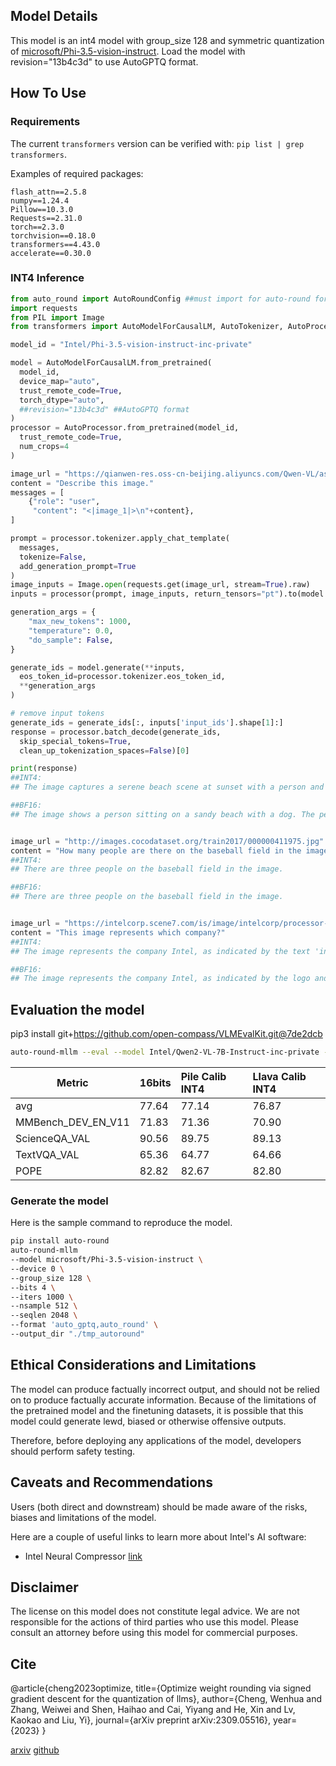 
## Model Details

This model is an int4 model with group_size 128 and symmetric quantization of [microsoft/Phi-3.5-vision-instruct](https://huggingface.co/microsoft/Phi-3.5-vision-instruct). Load the model with revision="13b4c3d" to use AutoGPTQ format.
## How To Use


### Requirements

The current `transformers` version can be verified with: `pip list | grep transformers`.

Examples of required packages:
```
flash_attn==2.5.8
numpy==1.24.4
Pillow==10.3.0
Requests==2.31.0
torch==2.3.0
torchvision==0.18.0
transformers==4.43.0
accelerate==0.30.0
```


### INT4 Inference
```python
from auto_round import AutoRoundConfig ##must import for auto-round format
import requests
from PIL import Image
from transformers import AutoModelForCausalLM, AutoTokenizer, AutoProcessor

model_id = "Intel/Phi-3.5-vision-instruct-inc-private" 

model = AutoModelForCausalLM.from_pretrained(
  model_id, 
  device_map="auto", 
  trust_remote_code=True, 
  torch_dtype="auto",
  ##revision="13b4c3d" ##AutoGPTQ format
)
processor = AutoProcessor.from_pretrained(model_id, 
  trust_remote_code=True, 
  num_crops=4
) 

image_url = "https://qianwen-res.oss-cn-beijing.aliyuncs.com/Qwen-VL/assets/demo.jpeg"
content = "Describe this image."
messages = [
    {"role": "user", 
     "content": "<|image_1|>\n"+content},
]

prompt = processor.tokenizer.apply_chat_template(
  messages, 
  tokenize=False, 
  add_generation_prompt=True
)
image_inputs = Image.open(requests.get(image_url, stream=True).raw)
inputs = processor(prompt, image_inputs, return_tensors="pt").to(model.device) 

generation_args = { 
    "max_new_tokens": 1000, 
    "temperature": 0.0, 
    "do_sample": False, 
} 

generate_ids = model.generate(**inputs, 
  eos_token_id=processor.tokenizer.eos_token_id, 
  **generation_args
)

# remove input tokens 
generate_ids = generate_ids[:, inputs['input_ids'].shape[1]:]
response = processor.batch_decode(generate_ids, 
  skip_special_tokens=True, 
  clean_up_tokenization_spaces=False)[0] 

print(response)
##INT4:
## The image captures a serene beach scene at sunset with a person and a dog. The person is seated on the sand, reading a book, while the dog, wearing a harness, sits attentively beside them. The sun is low on the horizon, casting a warm glow and long shadows on the sand. The ocean is calm, and the sky is clear, suggesting a peaceful end to the day.

##BF16:
## The image shows a person sitting on a sandy beach with a dog. The person is wearing a plaid shirt and is holding a book, while the dog is sitting next to them, looking at the book. The beach is near the ocean, and the sun is low in the sky, suggesting it is either sunrise or sunset. The sky is clear, and the overall atmosphere is calm and serene.


image_url = "http://images.cocodataset.org/train2017/000000411975.jpg"
content = "How many people are there on the baseball field in the image?"
##INT4:
## There are three people on the baseball field in the image.

##BF16:
## There are three people on the baseball field in the image.


image_url = "https://intelcorp.scene7.com/is/image/intelcorp/processor-overview-framed-badge:1920-1080?wid=480&hei=270"
content = "This image represents which company?"
##INT4:
## The image represents the company Intel, as indicated by the text 'intel INSIDE'.

##BF16:
## The image represents the company Intel, as indicated by the logo and the text 'INSIDE'.
```


## Evaluation the model
pip3 install git+https://github.com/open-compass/VLMEvalKit.git@7de2dcb
```bash
auto-round-mllm --eval --model Intel/Qwen2-VL-7B-Instruct-inc-private --tasks MMBench_DEV_EN_V11,ScienceQA_VAL,TextVQA_VAL,POPE --output_dir "./eval_result"
```
|Metric             |16bits|Pile Calib INT4  | Llava Calib INT4  |
|-------------------|:------|:------|:------|
|avg                |77.64 |77.14 |76.87|
|MMBench_DEV_EN_V11 |71.83 |71.36 |70.90|
|ScienceQA_VAL      |90.56 |89.75 |89.13|
|TextVQA_VAL        |65.36 |64.77 |64.66|
|POPE               |82.82 |82.67 |82.80|

### Generate the model
Here is the sample command to reproduce the model.
```bash
pip install auto-round
auto-round-mllm
--model microsoft/Phi-3.5-vision-instruct \
--device 0 \
--group_size 128 \
--bits 4 \
--iters 1000 \
--nsample 512 \
--seqlen 2048 \
--format 'auto_gptq,auto_round' \
--output_dir "./tmp_autoround"
```

## Ethical Considerations and Limitations

The model can produce factually incorrect output, and should not be relied on to produce factually accurate information. Because of the limitations of the pretrained model and the finetuning datasets, it is possible that this model could generate lewd, biased or otherwise offensive outputs.

Therefore, before deploying any applications of the model, developers should perform safety testing.

## Caveats and Recommendations

Users (both direct and downstream) should be made aware of the risks, biases and limitations of the model.

Here are a couple of useful links to learn more about Intel's AI software:

- Intel Neural Compressor [link](https://github.com/intel/neural-compressor)

## Disclaimer

The license on this model does not constitute legal advice. We are not responsible for the actions of third parties who use this model. Please consult an attorney before using this model for commercial purposes.

## Cite

@article{cheng2023optimize, title={Optimize weight rounding via signed gradient descent for the quantization of llms}, author={Cheng, Wenhua and Zhang, Weiwei and Shen, Haihao and Cai, Yiyang and He, Xin and Lv, Kaokao and Liu, Yi}, journal={arXiv preprint arXiv:2309.05516}, year={2023} }

[arxiv](https://arxiv.org/abs/2309.05516) [github](https://github.com/intel/auto-round)
